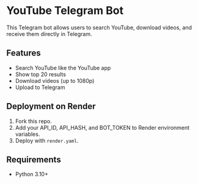 # YouTube Telegram Bot

This Telegram bot allows users to search YouTube, download videos, and receive them directly in Telegram.

## Features
- Search YouTube like the YouTube app
- Show top 20 results
- Download videos (up to 1080p)
- Upload to Telegram

## Deployment on Render

1. Fork this repo.
2. Add your API_ID, API_HASH, and BOT_TOKEN to Render environment variables.
3. Deploy with `render.yaml`.

## Requirements
- Python 3.10+